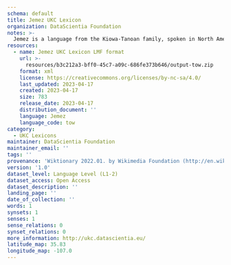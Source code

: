 ```yaml
---
schema: default
title: Jemez UKC Lexicon
organization: DataScientia Foundation
notes: >-
  Jemez is a language from the Kiowa-Tanoan family, spoken in North America. The UKC Lexicon of Jemez is represented as a lexico-semantic network. It consists of words, word senses, synsets, as well as sense-level and synset-level relationships.
resources:
  - name: Jemez UKC Lexicon LMF format
    url: >-
      resources/b3c212a3-bff0-45c7-a09c-686fe373b646/output-tow.zip
    format: xml
    license: https://creativecommons.org/licenses/by-nc-sa/4.0/
    last_updated: 2023-04-17
    created: 2023-04-17
    size: 783
    release_date: 2023-04-17
    distribution_document: ''
    language: Jemez
    language_code: tow
category:
  - UKC Lexicons
maintainer: DataScientia Foundation
maintainer_email: ''
tags: ''
provenance: 'Wiktionary 2022.01. by Wikimedia Foundation (http://en.wiktionary.org); Princeton WordNet 2.1 by Princeton University (https://wordnet.princeton.edu)'
version: '1.0'
dataset_level: Language Level (L1-2)
dataset_access: Open Access
dataset_description: ''
landing_page: ''
date_of_collection: ''
words: 1
synsets: 1
senses: 1
sense_relations: 0
synset_relations: 0
more_information: http://ukc.datascientia.eu/
latitude_map: 35.83
longitude_map: -107.0
---
```

